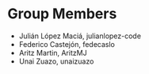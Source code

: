 Group Members
=====================

* Julián López Maciá, julianlopez-code
* Federico Castejón, fedecaslo
* Aritz Martin, AritzMJ
* Unai Zuazo, unaizuazo

